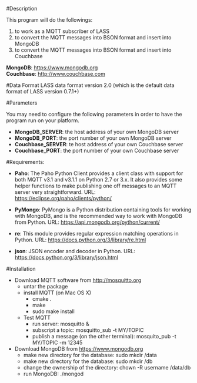 #Description

This program will do the followings:
  1. to work as a MQTT subscriber of LASS
  2. to convert the MQTT messages into BSON format and insert into MongoDB
  3. to convert the MQTT messages into BSON format and insert into Couchbase
  
**MongoDB**: https://www.mongodb.org  <br>
**Couchbase**: http://www.couchbase.com

#Data Format
	LASS data format version 2.0 (which is the default data format of LASS version 0.7.1+)
	
#Parameters 

You may need to configure the following parameters in order to have the program run on your platform.

  * **MongoDB_SERVER**: the host address of your own MongoDB server
  * **MongoDB_PORT**: the port number of your own MongoDB server
  * **Couchbase_SERVER**: te host address of your own Couchbase server
  * **Couchbase_PORT**: the port number of your own Couchbase server

#Requirements:
  * **Paho**: The Paho Python Client provides a client class with support for both MQTT v3.1 and v3.1.1 on Python 2.7 or 3.x. It also provides some helper functions to make publishing one off messages to an MQTT server very straightforward.
	  URL: https://eclipse.org/paho/clients/python/

  * **PyMongo**: PyMongo is a Python distribution containing tools for working with MongoDB, and is the recommended way to work with MongoDB from Python. 
    URL: https://api.mongodb.org/python/current/
    
  * **re**: This module provides regular expression matching operations in Python.
    URL: https://docs.python.org/3/library/re.html
    
  * **json**: JSON encoder and decoder in Python.
    URL: https://docs.python.org/3/library/json.html

#Installation
  * Download MQTT software from http://mosquitto.org
    * untar the package
    * install MQTT (on Mac OS X)
      * cmake .
      * make
      * sudo make install
    * Test MQTT
      * run server: mosquitto &
      * subscript a topic: mosquitto_sub -t MY/TOPIC
      * publish a message (on the other terminal): mosquito_pub -t MY/TOPIC -m 12345
  * Download MongoDB from https://www.mongodb.org
    * make new directory for the database: sudo mkdir /data
    * make new directory for the database: sudo mkdir /db
    * change the ownership of the directory: chown -R username /data/db
    * run MongoDB:  ./mongod
         
